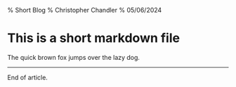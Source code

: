 % Short Blog
% Christopher Chandler
% 05/06/2024
# This is a short markdown file

The quick brown fox jumps over the lazy dog.

---

End of article.